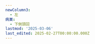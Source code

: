 ```yaml
---
newColumn3:
  - 左
病巣:
  - 下側頭回
lastmod: '2025-03-06'
last_edited: 2025-02-27T00:00:00.000Z
---
```




